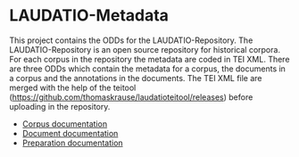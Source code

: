 LAUDATIO-Metadata
=================
This project contains the ODDs for the LAUDATIO-Repository. The LAUDATIO-Repository is an open source repository for historical corpora. For each corpus in the repository the metadata are coded in TEI XML. There are three ODDs which contain the metadata for a corpus, the documents in a corpus and the annotations in the documents. The TEI XML file are merged with the help of the teitool (https://github.com/thomaskrause/laudatioteitool/releases) before uploading in the repository. 

* [Corpus documentation](https://korpling.github.io/LAUDATIO-Metadata/Corpus/teiODD_LAUDATIOCorpus_S7/document.html)
* [Document documentation](https://korpling.github.io/LAUDATIO-Metadata/Document/teiODD_LAUDATIODocument_S7/document.html)
* [Preparation documentation](https://korpling.github.io/LAUDATIO-Metadata/Preparation/teiODD_LAUDATIOPreparation_S7/document.html)
